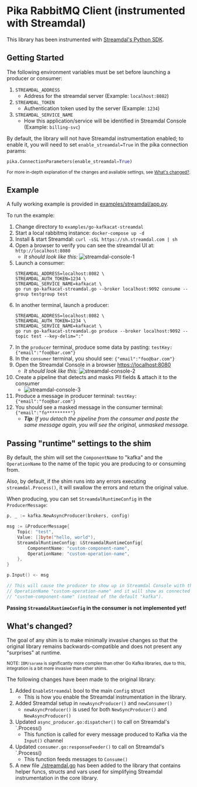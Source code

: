 Pika RabbitMQ Client (instrumented with Streamdal)
=====================================================================================

This library has been instrumented with [Streamdal's Python SDK](https://github.com/streamdal/streamdal/tree/main/sdks/python).

## Getting Started

The following environment variables must be set before launching a producer or consumer:

1. `STREAMDAL_ADDRESS`
    - Address for the streamdal server (Example: `localhost:8082`)
1. `STREAMDAL_TOKEN`
    - Authentication token used by the server (Example: `1234`)
1. `STREAMDAL_SERVICE_NAME`
    - How this application/service will be identified in Streamdal Console (Example: `billing-svc`)

By default, the library will not have Streamdal instrumentation enabled; to enable it,
you will need to set `enable_streamdal=True` in the pika connection params:

```python
pika.ConnectionParameters(enable_streamdal=True)
```

<sub>For more in-depth explanation of the changes and available settings, see [What's changed?](#whats-changed).</sub>

## Example

A fully working example is provided in [examples/streamdal/app.py](examples/streamdal/consumer.py).

To run the example:

1. Change directory to `examples/go-kafkacat-streamdal`
1. Start a local rabbitmq instance: `docker-compose up -d`
1. Install & start Streamdal: `curl -sSL https://sh.streamdal.com | sh`
1. Open a browser to verify you can see the streamdal UI at: `http://localhost:8080`
    - _It should look like this:_ ![streamdal-console-1](./assets/streamdal-console-1.png)
1. Launch a consumer:
    ```
    STREAMDAL_ADDRESS=localhost:8082 \
    STREAMDAL_AUTH_TOKEN=1234 \
    STREAMDAL_SERVICE_NAME=kafkacat \
    go run go-kafkacat-streamdal.go --broker localhost:9092 consume --group testgroup test
    ```
1. In another terminal, launch a producer:
    ```
    STREAMDAL_ADDRESS=localhost:8082 \
    STREAMDAL_AUTH_TOKEN=1234 \
    STREAMDAL_SERVICE_NAME=kafkacat \
    go run go-kafkacat-streamdal.go produce --broker localhost:9092 --topic test --key-delim=":"
    ```
1. In the `producer` terminal, produce some data by pasting: `testKey:{"email":"foo@bar.com"}`
1. In the `consumer` terminal, you should see: `{"email":"foo@bar.com"}`
1. Open the Streamdal Console in a browser [https://localhost:8080](https://localhost:8080)
    - _It should look like this:_ ![streamdal-console-2](./assets/streamdal-console-2.png)
1. Create a pipeline that detects and masks PII fields & attach it to the consumer
    - ![streamdal-console-3](./assets/streamdal-console-3.gif)
1. Produce a message in producer terminal: `testKey:{"email":"foo@bar.com"}`
1. You should see a masked message in the consumer terminal: `{"email":"fo*********"}`
    - _**Tip**: If you detach the pipeline from the consumer and paste the same message again, you
      will see the original, unmasked message._

## Passing "runtime" settings to the shim

By default, the shim will set the `ComponentName` to "kafka" and the `OperationName`
to the name of the topic you are producing to or consuming from.

Also, by default, if the shim runs into any errors executing `streamdal.Process()`,
it will swallow the errors and return the original value.

When producing, you can set `StreamdalRuntimeConfig` in the `ProducerMessage`:

```go
p, _ := kafka.NewAsyncProducer(brokers, config)

msg := &ProducerMessage{
    Topic: "test",
    Value: []byte("hello, world"),
    StreamdalRuntimeConfig: &StreamdalRuntimeConfig{
        ComponentName: "custom-component-name",
        OperationName: "custom-operation-name",
    },
}

p.Input() <- msg

// This will cause the producer to show up in Streamdal Console with the
// OperationName "custom-operation-name" and it will show as connected to
// "custom-component-name" (instead of the default "kafka").
```

**Passing `StreamdalRuntimeConfig` in the consumer is not implemented yet!**

## What's changed?

The goal of any shim is to make minimally invasive changes so that the original
library remains backwards-compatible and does not present any "surprises" at
runtime.

<sub>NOTE: `IBM/sarama` is significantly more complex than other Go Kafka libraries,
due to this, integration is a bit more invasive than other shims.</sub>

The following changes have been made to the original library:

1. Added `EnableStreamdal` bool to the main `Config` struct
    - This is how you enable the Streamdal instrumentation in the library.
1. Added Streamdal setup in `newAsyncProducer()` and `newConsumer()`
    - `newAsyncProducer()` is used for both `NewSyncProducer()` and `NewAsyncProducer()`
1. Updated `async_producer.go:dispatcher()` to call on Streamdal's `.Process()
    - This function is called for every message produced to Kafka via the `Input()` channel
1. Updated `consumer.go:responseFeeder()` to call on Streamdal's `.Process()
    - This function feeds messages to `Consume()`
1. A new file [./streamdal.go](./streamdal.go) has been added to the library that
   contains helper funcs, structs and vars used for simplifying Streamdal
   instrumentation in the core library.
